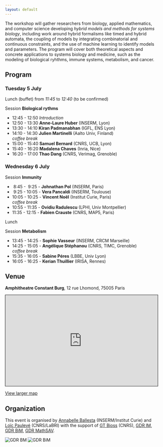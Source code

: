 ```yaml
---
layout: default
---
```


The workshop will gather researchers from biology, applied mathematics, and computer science developing *hybrid models and methods for systems biology*, including work around hybrid formalisms like timed and hybrid automata, the coupling of models by integrating combinatorial and continuous constraints, and the use of machine learning to identify models and parameters.
The program will cover both theoretical aspects and concrete applications to systems biology and medicine, such as the modeling of biological ryhthms, immune systems, metabolism, and cancer.

## Program

### Tuesday 5 July

Lunch (buffet) from *11:45* to *12:40* (to be confirmed)

Session **Biological rythms**

* 12:45 - 12:50 *Introduction*
* 12:50 - 13:30 **Anne-Laure Huber** (INSERM, Lyon)
* 13:30 - 14:10 **Kiran Padmanabhan** (IGFL, ENS Lyon)
* 14:10 - 14:30 **Julien Martinelli** (Aalto Univ, Finland)\
*coffee break*
* 15:00 - 15:40 **Samuel Bernard** (CNRS, UCB, Lyon)
* 15:40 - 16:20 **Madalena Chaves** (Inria, Nice)
* 16:20 - 17:00 **Thao Dang** (CNRS, Verimag, Grenoble)

### Wednesday 6 July

Session **Immunity**

-  8:45 -  9:25 - **Johnathan Pol** (INSERM, Paris)
-  9:25 - 10:05 - **Vera Pancaldi** (INSERM, Toulouse)
- 10:05 - 10:25 - **Vincent Noël** (Institut Curie, Paris)\
*coffee break*
- 10:55 - 11:35 - **Ovidiu Radulescu** (LPHI, Univ Montpellier)
- 11:35 - 12:15 - **Fabien Crauste** (CNRS, MAP5, Paris)

Lunch

Session **Metabolism**

- 13:45 - 14:25 - **Sophie Vasseur** (INSERM, CRCM Marseille)
- 14:25 - 15:05 - **Angélique Stéphanou** (CNRS, TIMC, Grenoble)\
*coffee break*
- 15:35 - 16:05 - **Sabine Péres** (LBBE, Univ Lyon)
- 16:05 - 16:25 - **Kerian Thuillier** (IRISA, Rennes)


## Venue

**Amphitheatre Constant Burg**, 12 rue Lhomond, 75005 Paris

<iframe width="100%" height="300" frameborder="0" scrolling="no" marginheight="0" marginwidth="0" src="https://www.openstreetmap.org/export/embed.html?bbox=2.3434057831764226%2C48.843220762337914%2C2.347885072231293%2C48.84478472278177&amp;layer=mapnik&amp;marker=48.84400274866488%2C2.3456454277038574" style="border: 1px solid black"></iframe>

[View larger map](https://www.openstreetmap.org/?mlat=48.84400&amp;mlon=2.34565#map=19/48.84400/2.34565)



## Organization

This event is organised by <a href="http://annabelle.ballesta.fr/">Annabelle Ballesta</a> (INSERM/Institut Curie) and <a href="https://loicpauleve.name">Loïc Paulevé</a> (CNRS/LaBRI) with the support of
<a href="http://bioss-cnrs.fr">GT Bioss</a> (CNRS), [GDR IM](https://www.gdr-im.fr/), [GDR BiM](https://www.gdr-bim.cnrs.fr/), [GDR MathSAV](https://mathsav.math.cnrs.fr/).

![GDR BM](/img/GDR-IM.png) ![GDR BiM](/img/GDR-BIM.png)
